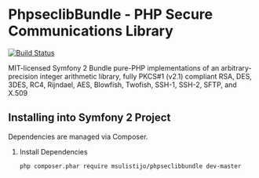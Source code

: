 # PhpseclibBundle - PHP Secure Communications Library

[![Build Status](https://travis-ci.org/phpseclib/phpseclib.svg?branch=master)](https://travis-ci.org/phpseclib/phpseclib)

MIT-licensed Symfony 2 Bundle pure-PHP implementations of an arbitrary-precision integer
arithmetic library, fully PKCS#1 (v2.1) compliant RSA, DES, 3DES, RC4, Rijndael,
AES, Blowfish, Twofish, SSH-1, SSH-2, SFTP, and X.509

## Installing into Symfony 2 Project

Dependencies are managed via Composer.

1. Install Dependencies

    ``` sh
    php composer.phar require msulistijo/phpseclibbundle dev-master
    ```

